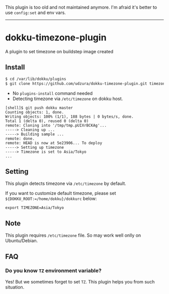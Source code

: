 This plugin is too old and not maintained anymore. I'm afraid it's better to use `config:set` and env vars.

----

dokku-timezone-plugin
=====================

A plugin to set timezone on buildstep image created

## Install

```bash
$ cd /var/lib/dokku/plugins
$ git clone https://github.com/udzura/dokku-timezone-plugin.git timezone
```

* No `plugins-install` command needed
* Detecting timezone via `/etc/timezone` on dokku host.

```shell-session
[shell]$ git push dokku master
Counting objects: 1, done.
Writing objects: 100% (1/1), 188 bytes | 0 bytes/s, done.
Total 1 (delta 0), reused 0 (delta 0)
remote: Cloning into '/tmp/tmp.pUIXrBCKAg'...
-----> Cleaning up ...
-----> Building sample ...
remote: done.
remote: HEAD is now at 5e23906... To deploy
-----> Setting up timezone
-----> Timezone is set to Asia/Tokyo
...
```

## Setting

This plugin detects timezone via `/etc/timezone` by default.

If you want to customize default timezone, please set `${DOKKU_ROOT:=/home/dokku}/dokkurc` below:

```
export TIMEZONE=Asia/Tokyo
```

## Note

This plugin requires `/etc/timezone` file. So may work well onlly on Ubuntu/Debian.

## FAQ

### Do you know `TZ` environment variable?

Yes! But we sometimes forget to set `TZ`. This plugin helps you from such situation.
